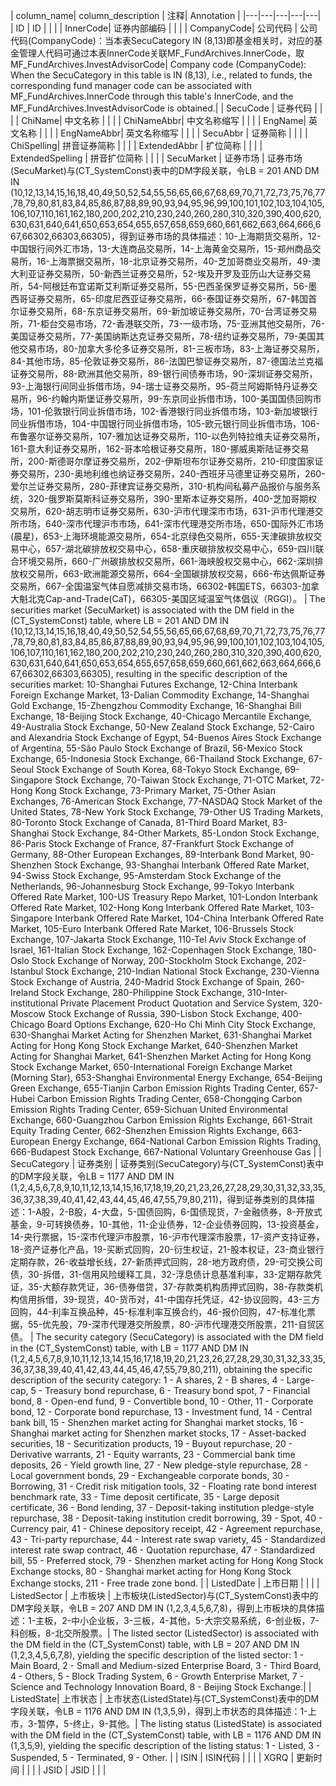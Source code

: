 | column_name| column_description | 注释| Annotation |
|---|---|---|---|---|
| ID | ID  | | |
| InnerCode| 证券内部编码  | | |
| CompanyCode| 公司代码 | 公司代码(CompanyCode)：当本表SecuCategory IN (8,13)即基金相关时，对应的基金管理人代码可通过本表InnerCode关联MF_FundArchives.InnerCode，取MF_FundArchives.InvestAdvisorCode| Company code (CompanyCode): When the SecuCategory in this table is IN (8,13), i.e., related to funds, the corresponding fund manager code can be associated with MF_FundArchives.InnerCode through this table's InnerCode, and the MF_FundArchives.InvestAdvisorCode is obtained.|
| SecuCode | 证券代码  | | |
| ChiName| 中文名称  | | |
| ChiNameAbbr| 中文名称缩写  | | |
| EngName| 英文名称  | | |
| EngNameAbbr| 英文名称缩写  | | |
| SecuAbbr | 证券简称  | | |
| ChiSpelling| 拼音证券简称  | | |
| ExtendedAbbr | 扩位简称  | | |
| ExtendedSpelling | 拼音扩位简称  | | |
| SecuMarket | 证券市场 | 证券市场(SecuMarket)与(CT_SystemConst)表中的DM字段关联，令LB = 201 AND DM IN (10,12,13,14,15,16,18,40,49,50,52,54,55,56,65,66,67,68,69,70,71,72,73,75,76,77,78,79,80,81,83,84,85,86,87,88,89,90,93,94,95,96,99,100,101,102,103,104,105,106,107,110,161,162,180,200,202,210,230,240,260,280,310,320,390,400,620,630,631,640,641,650,653,654,655,657,658,659,660,661,662,663,664,666,667,66302,66303,66305)，得到证券市场的具体描述：10-上海期货交易所，12-中国银行间外汇市场，13-大连商品交易所，14-上海黄金交易所，15-郑州商品交易所，16-上海票据交易所，18-北京证券交易所，40-芝加哥商业交易所，49-澳大利亚证券交易所，50-新西兰证券交易所，52-埃及开罗及亚历山大证券交易所，54-阿根廷布宜诺斯艾利斯证券交易所，55-巴西圣保罗证券交易所，56-墨西哥证券交易所，65-印度尼西亚证券交易所，66-泰国证券交易所，67-韩国首尔证券交易所，68-东京证券交易所，69-新加坡证券交易所，70-台湾证券交易所，71-柜台交易市场，72-香港联交所，73-一级市场，75-亚洲其他交易所，76-美国证券交易所，77-美国纳斯达克证券交易所，78-纽约证券交易所，79-美国其他交易市场，80-加拿大多伦多证券交易所，81-三板市场，83-上海证券交易所，84-其他市场，85-伦敦证券交易所，86-法国巴黎证券交易所，87-德国法兰克福证券交易所，88-欧洲其他交易所，89-银行间债券市场，90-深圳证券交易所，93-上海银行间同业拆借市场，94-瑞士证券交易所，95-荷兰阿姆斯特丹证券交易所，96-约翰内斯堡证券交易所，99-东京同业拆借市场，100-美国国债回购市场，101-伦敦银行同业拆借市场，102-香港银行同业拆借市场，103-新加坡银行同业拆借市场，104-中国银行同业拆借市场，105-欧元银行同业拆借市场，106-布鲁塞尔证券交易所，107-雅加达证券交易所，110-以色列特拉维夫证券交易所，161-意大利证券交易所，162-哥本哈根证券交易所，180-挪威奥斯陆证券交易所，200-斯德哥尔摩证券交易所，202-伊斯坦布尔证券交易所，210-印度国家证券交易所，230-奥地利维也纳证券交易所，240-西班牙马德里证券交易所，260-爱尔兰证券交易所，280-菲律宾证券交易所，310-机构间私募产品报价与服务系统，320-俄罗斯莫斯科证券交易所，390-里斯本证券交易所，400-芝加哥期权交易所，620-胡志明市证券交易所，630-沪市代理深市市场，631-沪市代理港交所市场，640-深市代理沪市市场，641-深市代理港交所市场，650-国际外汇市场(晨星)，653-上海环境能源交易所，654-北京绿色交易所，655-天津碳排放权交易中心，657-湖北碳排放权交易中心，658-重庆碳排放权交易中心，659-四川联合环境交易所，660-广州碳排放权交易所，661-海峡股权交易中心，662-深圳排放权交易所，663-欧洲能源交易所，664-全国碳排放权交易，666-布达佩斯证券交易所，667-全国温室气体自愿减排交易市场，66302-韩国ETS，66303-加拿大魁北克Cap-and-Trade(CaT)，66305-美国区域温室气体倡议（RGGI）。 | The securities market (SecuMarket) is associated with the DM field in the (CT_SystemConst) table, where LB = 201 AND DM IN (10,12,13,14,15,16,18,40,49,50,52,54,55,56,65,66,67,68,69,70,71,72,73,75,76,77,78,79,80,81,83,84,85,86,87,88,89,90,93,94,95,96,99,100,101,102,103,104,105,106,107,110,161,162,180,200,202,210,230,240,260,280,310,320,390,400,620,630,631,640,641,650,653,654,655,657,658,659,660,661,662,663,664,666,667,66302,66303,66305), resulting in the specific description of the securities market: 10-Shanghai Futures Exchange, 12-China Interbank Foreign Exchange Market, 13-Dalian Commodity Exchange, 14-Shanghai Gold Exchange, 15-Zhengzhou Commodity Exchange, 16-Shanghai Bill Exchange, 18-Beijing Stock Exchange, 40-Chicago Mercantile Exchange, 49-Australia Stock Exchange, 50-New Zealand Stock Exchange, 52-Cairo and Alexandria Stock Exchange of Egypt, 54-Buenos Aires Stock Exchange of Argentina, 55-São Paulo Stock Exchange of Brazil, 56-Mexico Stock Exchange, 65-Indonesia Stock Exchange, 66-Thailand Stock Exchange, 67-Seoul Stock Exchange of South Korea, 68-Tokyo Stock Exchange, 69-Singapore Stock Exchange, 70-Taiwan Stock Exchange, 71-OTC Market, 72-Hong Kong Stock Exchange, 73-Primary Market, 75-Other Asian Exchanges, 76-American Stock Exchange, 77-NASDAQ Stock Market of the United States, 78-New York Stock Exchange, 79-Other US Trading Markets, 80-Toronto Stock Exchange of Canada, 81-Third Board Market, 83-Shanghai Stock Exchange, 84-Other Markets, 85-London Stock Exchange, 86-Paris Stock Exchange of France, 87-Frankfurt Stock Exchange of Germany, 88-Other European Exchanges, 89-Interbank Bond Market, 90-Shenzhen Stock Exchange, 93-Shanghai Interbank Offered Rate Market, 94-Swiss Stock Exchange, 95-Amsterdam Stock Exchange of the Netherlands, 96-Johannesburg Stock Exchange, 99-Tokyo Interbank Offered Rate Market, 100-US Treasury Repo Market, 101-London Interbank Offered Rate Market, 102-Hong Kong Interbank Offered Rate Market, 103-Singapore Interbank Offered Rate Market, 104-China Interbank Offered Rate Market, 105-Euro Interbank Offered Rate Market, 106-Brussels Stock Exchange, 107-Jakarta Stock Exchange, 110-Tel Aviv Stock Exchange of Israel, 161-Italian Stock Exchange, 162-Copenhagen Stock Exchange, 180-Oslo Stock Exchange of Norway, 200-Stockholm Stock Exchange, 202-Istanbul Stock Exchange, 210-Indian National Stock Exchange, 230-Vienna Stock Exchange of Austria, 240-Madrid Stock Exchange of Spain, 260-Ireland Stock Exchange, 280-Philippine Stock Exchange, 310-Inter-institutional Private Placement Product Quotation and Service System, 320-Moscow Stock Exchange of Russia, 390-Lisbon Stock Exchange, 400-Chicago Board Options Exchange, 620-Ho Chi Minh City Stock Exchange, 630-Shanghai Market Acting for Shenzhen Market, 631-Shanghai Market Acting for Hong Kong Stock Exchange Market, 640-Shenzhen Market Acting for Shanghai Market, 641-Shenzhen Market Acting for Hong Kong Stock Exchange Market, 650-International Foreign Exchange Market (Morning Star), 653-Shanghai Environmental Energy Exchange, 654-Beijing Green Exchange, 655-Tianjin Carbon Emission Rights Trading Center, 657-Hubei Carbon Emission Rights Trading Center, 658-Chongqing Carbon Emission Rights Trading Center, 659-Sichuan United Environmental Exchange, 660-Guangzhou Carbon Emission Rights Exchange, 661-Strait Equity Trading Center, 662-Shenzhen Emission Rights Exchange, 663-European Energy Exchange, 664-National Carbon Emission Rights Trading, 666-Budapest Stock Exchange, 667-National Voluntary Greenhouse Gas |
| SecuCategory | 证券类别 | 证券类别(SecuCategory)与(CT_SystemConst)表中的DM字段关联，令LB = 1177 AND DM IN (1,2,4,5,6,7,8,9,10,11,12,13,14,15,16,17,18,19,20,21,23,26,27,28,29,30,31,32,33,35,36,37,38,39,40,41,42,43,44,45,46,47,55,79,80,211)，得到证券类别的具体描述：1-A股，2-B股，4-大盘，5-国债回购，6-国债现货，7-金融债券，8-开放式基金，9-可转换债券，10-其他，11-企业债券，12-企业债券回购，13-投资基金，14-央行票据，15-深市代理沪市股票，16-沪市代理深市股票，17-资产支持证券，18-资产证券化产品，19-买断式回购，20-衍生权证，21-股本权证，23-商业银行定期存款，26-收益增长线，27-新质押式回购，28-地方政府债，29-可交换公司债，30-拆借，31-信用风险缓释工具，32-浮息债计息基准利率，33-定期存款凭证，35-大额存款凭证，36-债券借贷，37-存款类机构质押式回购，38-存款类机构信用拆借，39-现货，40-货币对，41-中国存托凭证，42-协议回购，43-三方回购，44-利率互换品种，45-标准利率互换合约，46-报价回购，47-标准化票据，55-优先股，79-深市代理港交所股票，80-沪市代理港交所股票，211-自贸区债。 | The security category (SecuCategory) is associated with the DM field in the (CT_SystemConst) table, with LB = 1177 AND DM IN (1,2,4,5,6,7,8,9,10,11,12,13,14,15,16,17,18,19,20,21,23,26,27,28,29,30,31,32,33,35,36,37,38,39,40,41,42,43,44,45,46,47,55,79,80,211), obtaining the specific description of the security category: 1 - A shares, 2 - B shares, 4 - Large-cap, 5 - Treasury bond repurchase, 6 - Treasury bond spot, 7 - Financial bond, 8 - Open-end fund, 9 - Convertible bond, 10 - Other, 11 - Corporate bond, 12 - Corporate bond repurchase, 13 - Investment fund, 14 - Central bank bill, 15 - Shenzhen market acting for Shanghai market stocks, 16 - Shanghai market acting for Shenzhen market stocks, 17 - Asset-backed securities, 18 - Securitization products, 19 - Buyout repurchase, 20 - Derivative warrants, 21 - Equity warrants, 23 - Commercial bank time deposits, 26 - Yield growth line, 27 - New pledge-style repurchase, 28 - Local government bonds, 29 - Exchangeable corporate bonds, 30 - Borrowing, 31 - Credit risk mitigation tools, 32 - Floating rate bond interest benchmark rate, 33 - Time deposit certificate, 35 - Large deposit certificate, 36 - Bond lending, 37 - Deposit-taking institution pledge-style repurchase, 38 - Deposit-taking institution credit borrowing, 39 - Spot, 40 - Currency pair, 41 - Chinese depository receipt, 42 - Agreement repurchase, 43 - Tri-party repurchase, 44 - Interest rate swap variety, 45 - Standardized interest rate swap contract, 46 - Quotation repurchase, 47 - Standardized bill, 55 - Preferred stock, 79 - Shenzhen market acting for Hong Kong Stock Exchange stocks, 80 - Shanghai market acting for Hong Kong Stock Exchange stocks, 211 - Free trade zone bond. |
| ListedDate | 上市日期  | | |
| ListedSector | 上市板块 | 上市板块(ListedSector)与(CT_SystemConst)表中的DM字段关联，令LB = 207 AND DM IN (1,2,3,4,5,6,7,8)，得到上市板块的具体描述：1-主板，2-中小企业板，3-三板，4-其他，5-大宗交易系统，6-创业板，7-科创板，8-北交所股票。| The listed sector (ListedSector) is associated with the DM field in the (CT_SystemConst) table, with LB = 207 AND DM IN (1,2,3,4,5,6,7,8), yielding the specific description of the listed sector: 1 - Main Board, 2 - Small and Medium-sized Enterprise Board, 3 - Third Board, 4 - Others, 5 - Block Trading System, 6 - Growth Enterprise Market, 7 - Science and Technology Innovation Board, 8 - Beijing Stock Exchange.|
| ListedState| 上市状态 | 上市状态(ListedState)与(CT_SystemConst)表中的DM字段关联，令LB = 1176 AND DM IN (1,3,5,9)，得到上市状态的具体描述：1-上市，3-暂停，5-终止，9-其他。| The listing status (ListedState) is associated with the DM field in the (CT_SystemConst) table, with LB = 1176 AND DM IN (1,3,5,9), yielding the specific description of the listing status: 1 - Listed, 3 - Suspended, 5 - Terminated, 9 - Other. |
| ISIN | ISIN代码  | | |
| XGRQ | 更新时间  | | |
| JSID | JSID  | | |